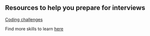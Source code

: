 ## Resources to help you prepare for interviews

[Coding challenges](/tinyschool/interview-prep/coding-challenges/)

Find more skills to learn [here](https://tiny.school)